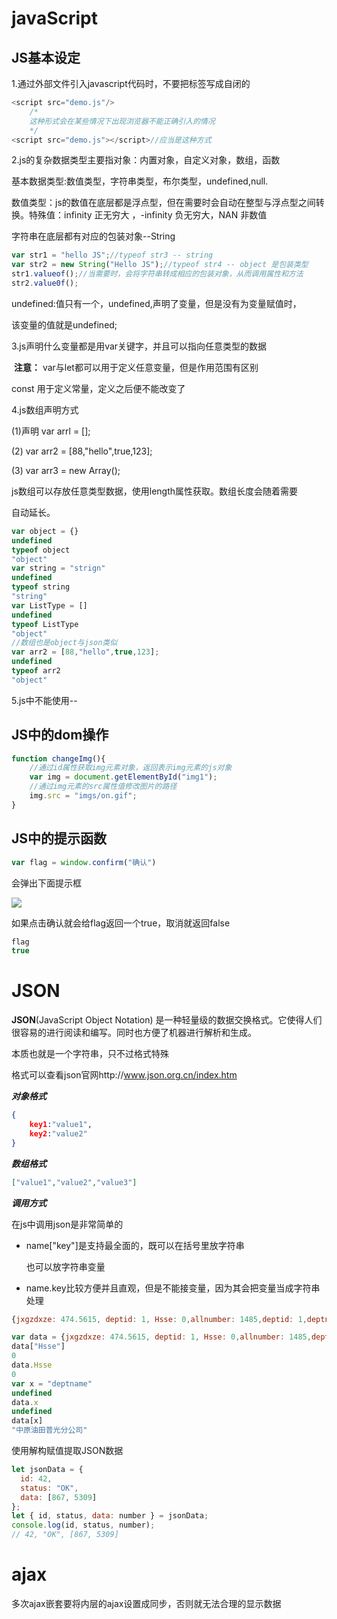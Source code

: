 # javaScript

## JS基本设定



1.通过外部文件引入javascript代码时，不要把标签写成自闭的

```javascript
<script src="demo.js"/>
    /*
    这种形式会在某些情况下出现浏览器不能正确引入的情况
    */
<script src="demo.js"></script>//应当是这种方式
```

2.js的复杂数据类型主要指对象：内置对象，自定义对象，数组，函数

基本数据类型:数值类型，字符串类型，布尔类型，undefined,null.

数值类型：js的数值在底层都是浮点型，但在需要时会自动在整型与浮点型之间转换。特殊值：infinity 正无穷大 ，-infinity  负无穷大，NAN 非数值

字符串在底层都有对应的包装对象--String

```javascript
var str1 = "hello JS";//typeof str3 -- string
var str2 = new String("Hello JS");//typeof str4 -- object 是包装类型
str1.valueof();//当需要时，会将字符串转成相应的包装对象，从而调用属性和方法
str2.value0f();
```

undefined:值只有一个，undefined,声明了变量，但是没有为变量赋值时，

该变量的值就是undefined;

3.js声明什么变量都是用var关键字，并且可以指向任意类型的数据

​	**注意：** var与let都可以用于定义任意变量，但是作用范围有区别

const 用于定义常量，定义之后便不能改变了

4.js数组声明方式

(1)声明 var arrl = [];

(2) var arr2 = [88,"hello",true,123];

(3) var arr3 = new Array();

js数组可以存放任意类型数据，使用length属性获取。数组长度会随着需要

自动延长。

```javascript
var object = {}
undefined
typeof object
"object"
var string = "strign"
undefined
typeof string
"string"
var ListType = []
undefined
typeof ListType
"object"
//数组也是object与json类似
var arr2 = [88,"hello",true,123];
undefined
typeof arr2
"object"
```



5.js中不能使用--

## JS中的dom操作

```javascript
function changeImg(){
    //通过id属性获取img元素对象，返回表示img元素的js对象
    var img = document.getElementById("img1");
    //通过img元素的src属性值修改图片的路径
    img.src = "imgs/on.gif";
}
```

## JS中的提示函数

```javascript
var flag = window.confirm("确认")
```

会弹出下面提示框

![](https://s2.loli.net/2022/01/13/w6OrJ2Zc3YIDHvL.png)

如果点击确认就会给flag返回一个true，取消就返回false

```javascript
flag
true
```

# JSON

**JSON**(JavaScript Object Notation) 是一种轻量级的数据交换格式。它使得人们很容易的进行阅读和编写。同时也方便了机器进行解析和生成。

本质也就是一个字符串，只不过格式特殊

格式可以查看json官网http://www.json.org.cn/index.htm

***对象格式*** 

```json
{
    key1:"value1",
    key2:"value2"
}
```

***数组格式*** 

```json
["value1","value2","value3"]
```

***调用方式***

在js中调用json是非常简单的

- name["key"]是支持最全面的，既可以在括号里放字符串

  也可以放字符串变量

- name.key比较方便并且直观，但是不能接变量，因为其会把变量当成字符串处理

```javascript
{jxgzdxze: 474.5615, deptid: 1, Hsse: 0,allnumber: 1485,deptid: 1,deptname: "中原油田普光分公司",jxgzdxze: 474.5615,quarterpunish: -66.9183,quartersalary: 541.4798,zzjljl: 0,zzxjl: 0}

var data = {jxgzdxze: 474.5615, deptid: 1, Hsse: 0,allnumber: 1485,deptid: 1,deptname: "中原油田普光分公司",jxgzdxze: 474.5615,quarterpunish: -66.9183,quartersalary: 541.4798,zzjljl: 0,zzxjl: 0}
data["Hsse"]
0
data.Hsse
0
var x = "deptname"
undefined
data.x
undefined
data[x]
"中原油田普光分公司"
```

 使用解构赋值提取JSON数据

```javascript
let jsonData = {
  id: 42,
  status: "OK",
  data: [867, 5309]
};
let { id, status, data: number } = jsonData;
console.log(id, status, number);
// 42, "OK", [867, 5309]
```



# ajax

多次ajax嵌套要将内层的ajax设置成同步，否则就无法合理的显示数据